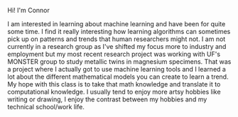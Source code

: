 Hi! I'm Connor

I am interested in learning about machine learning and have been for quite some time. I find it really interesting how learning algorithms can sometimes pick up on patterns and trends that human researchers might not. 
I am not currently in a research group as I've shifted my focus more to industry and employment but my most recent research project was working with UF's MONSTER group to study metallic twins in magnesium specimens.
That was a project where I actually got to use machine learning tools and I learned a lot about the different mathematical models you can create to learn a trend. My hope with this class is to take that math knowledge
and translate it to computational knowledge. I usually tend to enjoy more artsy hobbies like writing or drawing, I enjoy the contrast between my hobbies and my technical school/work life.
